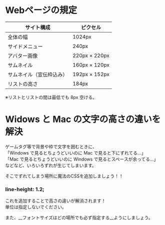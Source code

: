 # Webページの規定
| サイト構成 | ピクセル |
| ---- | ---- |
| 全体の幅 | 1024px |
| サイドメニュー | 240px |
| アバター画像 | 220px × 220px |
| サムネイル | 160px × 120px |
| サムネイル（宣伝枠込み） | 192px × 152px |
| リストの高さ | 184px |

※リストとリストの間は最低でも 8px 空ける。

# Widows と Mac の文字の高さの違いを解決
  
ゲームタグ等で背景や枠で文字を囲むときに、  
「Windows で見るとちょうどいいのに Mac で見ると下にずれてる…」  
「Mac で見るとちょうどいいのに Windows で見るとスペースが余ってる…」  
などなど、いろいろずれが生じてしまいます。  
  
そこでずれてしまう場所に魔法のCSSを追加しましょう！！

### line-height: 1.2;
  
これを追加することで高さの違いが解消されます！  
単位は指定しないでください。  
  
また、__フォントサイズはどの場所でも必ず指定する__ようにしましょう。  
